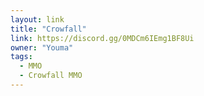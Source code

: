 ```yaml
---
layout: link
title: "Crowfall"
link: https://discord.gg/0MDCm6IEmg1BF8Ui
owner: "Youma"
tags: 
  - MMO
  - Crowfall MMO
---
```

